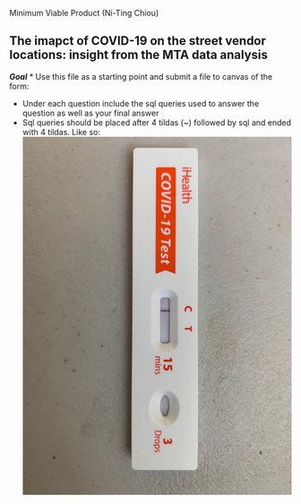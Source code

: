 Minimum Viable Product (Ni-Ting Chiou)

##  The imapct of COVID-19 on the street vendor locations: insight from the MTA data analysis
***Goal*** * Use this file as a starting point and submit a file to canvas of the form: 
* Under each question include the sql queries used to answer the question as well as your final answer
* Sql queries should be placed after 4 tildas (~) followed by sql and ended with 4 tildas. Like so:
![alt text](https://github.com/chiouNT/Metis_EDA/blob/main/IMG_0673.jpg)

